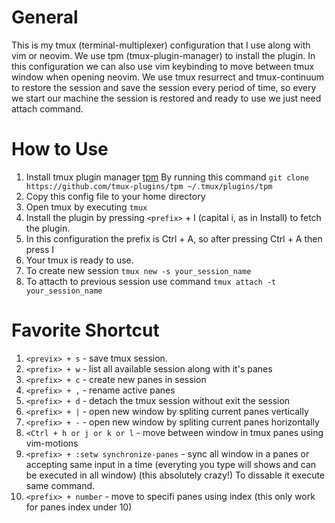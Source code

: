 # General
This is my tmux (terminal-multiplexer) configuration that I use along with vim or neovim.
We use tpm (tmux-plugin-manager) to install the plugin. In this configuration we can also use vim keybinding to move between tmux window when opening neovim.
We use tmux resurrect and tmux-continuum to restore the session and save the session every period of time, so every we start our machine the session is restored and ready to use we just need attach command.

# How to Use
1. Install tmux plugin manager [tpm](https://github.com/tmux-plugins/tpm)
    By running this command `git clone https://github.com/tmux-plugins/tpm ~/.tmux/plugins/tpm`
2. Copy this config file to your home directory
3. Open tmux by executing `tmux`
4. Install the plugin by pressing `<prefix>` + I (capital i, as in Install) to fetch the plugin.
5. In this configuration the prefix is Ctrl + A, so after pressing Ctrl + A then press I
6. Your tmux is ready to use.
7. To create new session `tmux new -s your_session_name`
8. To attacth to previous session use command `tmux attach -t your_session_name`

# Favorite Shortcut
1. `<previx> + s` - save tmux session.
2. `<prefix> + w` - list all available session along with it's panes
3. `<prefix> + c` - create new panes in session
4. `<prefix> + ,` - rename active panes
5. `<prefix> + d` - detach the tmux session without exit the session
6. `<prefix> + |` - open new window by spliting current panes vertically
7. `<prefix> + -` - open new window by spliting current panes horizontally
8. `<Ctrl + h or j or k or l` - move between window in tmux panes using vim-motions
9. `<prefix> + :setw synchronize-panes` - sync all window in a panes or accepting same input in a time (everyting you type will shows and can be executed in all window) (this absolutely crazy!)
    To dissable it execute same command.
11. `<prefix> + number` - move to specifi panes using index (this only work for panes index under 10)
